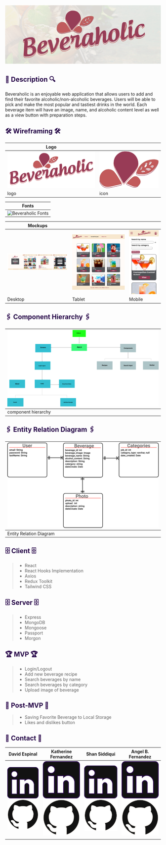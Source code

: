 # <div align="center">![Beveraholic](client/src/images/logos/Beveraholic_Banner.png) </div>

## <div align="left" style='color: #240046'> 🔎 Description 🔍

<p>Beveraholic is an enjoyable web application that allows users to add and find their favorite alcoholic/non-alcoholic beverages. Users will be able to pick and make the most popular and tastiest drinks in the world. Each beverage item will have an image, name, and alcoholic content level as well as a view button with preparation steps. 
</p>

## <div align="left" style='color: #240046'> 🛠 Wireframing 🛠 </div>

| Logo                                                              |                                                                   |
| ----------------------------------------------------------------- | ----------------------------------------------------------------- |
| ![Beveraholic Logo](client/src/images/logos/beveraholic_logo.svg) | ![Beveraholic Logo](client/src/images/logos/beveraholic_icon.svg) |
| logo                                                              | icon                                                              |

| Fonts                                                                    |
| ------------------------------------------------------------------------ |
| ![Beveraholic Fonts](src/images/design_elements/project-bloom-fonts.svg) |

| Mockups                                                                   |                                                                         |                                                                         |
| ------------------------------------------------------------------------- | ----------------------------------------------------------------------- | ----------------------------------------------------------------------- |
| ![Beveraholic Desktop](client/src/images/wireframe/desktop_wireframe.png) | ![Beveraholic Tablet](client/src/images/wireframe/tablet_wireframe.png) | ![Beveraholic mobile](client/src/images/wireframe/mobile_wireframe.png) |
| Desktop                                                                   | Tablet                                                                  | Mobile                                                                  |

## <div align="left" style='color: #240046'> 🖇 Component Hierarchy 🖇 </div>

| ![Beveraholic Component Hierarchy](client/src/images/component-hierarchy/component_hierarchy.svg) |
| ------------------------------------------------------------------------------------------------- |
| component hierarchy                                                                               |

## <div align="left" style='color: #240046'> 🖇 Entity Relation Diagram 🖇 </div>

| ![Beveraholic Component Hierarchy](client/src/images/erd/erd.svg) |
| ----------------------------------------------------------------- |
| Entity Relation Diagram                                           |

## <div align="left" style='color: #240046'> 🗄 Client 🗄 </div>

> - React
> - React Hooks Implementation
> - Axios
> - Redux Toolkit
> - Tailwind CSS

## <div align="left" style='color: #240046'> 🗄 Server 🗄 </div>

> - Express
> - MongoDB
> - Mongoose
> - Passport
> - Morgon

## <div align="left" style='color: #240046'> 🏆 MVP 🏆</div>

> - Login/Logout
> - Add new beverage recipe
> - Search beverages by name
> - Search beverages by category
> - Upload image of beverage

## <div align="left" style='color: #240046'> 🔮 Post-MVP 🔮 </div>

> - Saving Favorite Beverage to Local Storage
> - Likes and dislikes button

## <div align="left" style='color: #240046'> 📠 Contact 📠</div>

| David Espinal                                                                                                                                                                                  | Katherine Fernandez                                                                                                                                                                           | Shan Siddiqui                                                                                                                                                                               | Angel B. Fernandez                                                                                                                                                                              |
| ---------------------------------------------------------------------------------------------------------------------------------------------------------------------------------------------- | --------------------------------------------------------------------------------------------------------------------------------------------------------------------------------------------- | ------------------------------------------------------------------------------------------------------------------------------------------------------------------------------------------- | ----------------------------------------------------------------------------------------------------------------------------------------------------------------------------------------------- |
| [![LinkedIn](client/src/images/logos/linkedin-logo.svg)](https://www.linkedin.com/in/david-espinal-28b91a1b7/) [![GitHub](client/src/images/logos/github-logo.svg)](https://github.com/DEsp04) | [![LinkedIn](client/src/images/logos/linkedin-logo.svg)](https://www.linkedin.com/in/katfernandez22/) [![GitHub](client/src/images/logos/github-logo.svg)](https://github.com/katfernandez22) | [![LinkedIn](client/src/images/logos/linkedin-logo.svg)](https://www.linkedin.com/in/ssiddiqui007/) [![GitHub](client/src/images/logos/github-logo.svg)](https://github.com/shansiddiqui94) | [![LinkedIn](client/src/images/logos/linkedin-logo.svg)](https://www.linkedin.com/in/angelbienvenidofernandez/) [![GitHub](client/src/images/logos/github-logo.svg)](https://github.com/Avixph) |
|                                                                                                                                                                                                |                                                                                                                                                                                               |                                                                                                                                                                                             |
